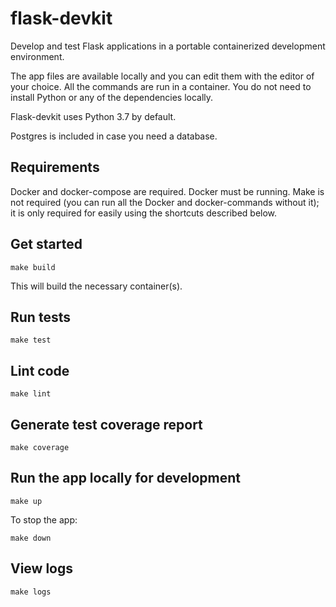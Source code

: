# flask-devkit
Develop and test Flask applications in a portable containerized development environment.

The app files are available locally and you can edit them with the editor of your choice. All the commands are run in a container. You do not need to install Python or any of the dependencies locally.

Flask-devkit uses Python 3.7 by default.

Postgres is included in case you need a database.

## Requirements
Docker and docker-compose are required. Docker must be running. Make is not required (you can run all the Docker and docker-commands without it); it is only required for easily using the shortcuts described below.

## Get started
```shell
make build
```
This will build the necessary container(s).

## Run tests
```shell
make test
```

## Lint code
```shell
make lint
```

## Generate test coverage report
```shell
make coverage
```

## Run the app locally for development
```shell
make up
```

To stop the app:
```shell
make down
```

## View logs
```shell
make logs
```
